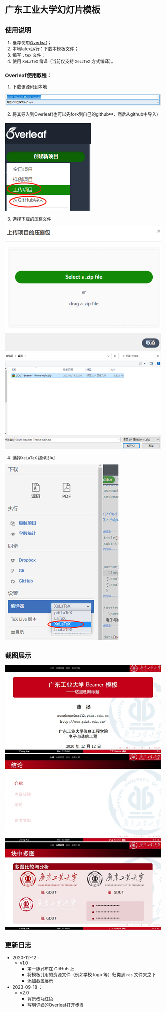 # 广东工业大学幻灯片模板
## 使用说明
1. 推荐使用[Overleaf](https://cn.overleaf.com/latex/templates/gdut-beamer-theme/kxsdckcqwnzf)；
2. 本地latex运行：下载本模板文件；
3. 编写 ```.tex``` 文件；
4. 使用 ```XeLaTeX``` 编译（当前仅支持 ```XeLaTeX``` 方式编译）。

### Overleaf使用教程：

1. 下载该源码到本地

![Alt text](image-1.png)

2. 将其导入到Overleaf(也可以先fork到自己的github中，然后从github中导入)

![Alt text](image.png)

3. 选择下载的压缩文件

![Alt text](image-2.png)
![Alt text](image-3.png)

4. 选择```XeLaTeX``` 编译即可

![Alt text](image-4.png)

## 截图展示
![](figures/page_01.jpg)
![](figures/page_03.jpg)
![](figures/page_10.jpg)


## 更新日志
* 2020-12-12 :
  * v1.0 
    * 第一版发布在 GitHub 上
    * 将模板引用的资源文件（例如学校 logo 等）归类到 ```res``` 文件夹之下
    * 添加截图展示
* 2023-09-18 ：
  * v2.0
    * 背景改为红色 
    * 写明详细的Overleaf打开步骤 